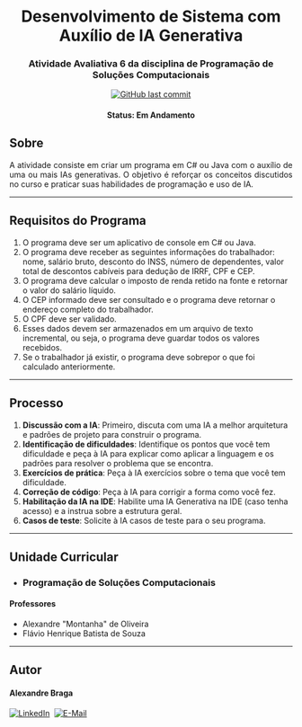 <h1 align="center">
  Desenvolvimento de Sistema com Auxílio de IA Generativa
</h1>

<h3 align="center">
    Atividade Avaliativa 6 da disciplina de Programação de Soluções Computacionais
</h3>

<p align="center">
  <a href="https://github.com/alexbraga/psc-atividade06/commits/master"><img alt="GitHub last commit" src="https://img.shields.io/github/last-commit/alexbraga/psc-atividade06"></a>
</p>

<h4 align="center">
	 Status: Em Andamento
</h4>

## Sobre

<p align="justify">A atividade consiste em criar um programa em C# ou Java com o auxílio de uma ou mais IAs generativas. O objetivo é reforçar os conceitos discutidos no curso e praticar suas habilidades de programação e uso de IA.</p>

---

## Requisitos do Programa

1. O programa deve ser um aplicativo de console em C# ou Java.
2. O programa deve receber as seguintes informações do trabalhador: nome, salário bruto, desconto do INSS, número de dependentes, valor total de descontos cabíveis para dedução de IRRF, CPF e CEP.
3. O programa deve calcular o imposto de renda retido na fonte e retornar o valor do salário líquido.
4. O CEP informado deve ser consultado e o programa deve retornar o endereço completo do trabalhador.
5. O CPF deve ser validado.
6. Esses dados devem ser armazenados em um arquivo de texto incremental, ou seja, o programa deve guardar todos os valores recebidos.
7. Se o trabalhador já existir, o programa deve sobrepor o que foi calculado anteriormente.

---

## Processo

1. **Discussão com a IA**: Primeiro, discuta com uma IA a melhor arquitetura e padrões de projeto para construir o programa.
2. **Identificação de dificuldades**: Identifique os pontos que você tem dificuldade e peça à IA para explicar como aplicar a linguagem e os padrões para resolver o problema que se encontra.
3. **Exercícios de prática**: Peça à IA exercícios sobre o tema que você tem dificuldade.
4. **Correção de código**: Peça à IA para corrigir a forma como você fez.
5. **Habilitação da IA na IDE**: Habilite uma IA Generativa na IDE (caso tenha acesso) e a instrua sobre a estrutura geral.
6. **Casos de teste**: Solicite à IA casos de teste para o seu programa.

---

## Unidade Curricular
- ### Programação de Soluções Computacionais

#### Professores
  - Alexandre "Montanha" de Oliveira
  - Flávio Henrique Batista de Souza

---

## Autor

<h4>Alexandre Braga</h4>

<div>
<a href="https://www.linkedin.com/in/alexgbraga/" target="_blank"><img src="https://img.shields.io/badge/-LinkedIn-blue?style=for-the-badge&logo=Linkedin&logoColor=white" alt="LinkedIn"></a>&nbsp;
<a href="mailto:contato@alexbraga.com.br" target="_blank"><img src="https://img.shields.io/badge/-email-c14438?style=for-the-badge&logo=Gmail&logoColor=white" alt="E-Mail"></a>
</div>